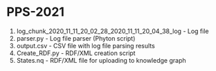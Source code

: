 # PPS-2021

1. log_chunk_2020_11_11_20_02_28_2020_11_11_20_04_38_log - Log file
2. parser.py - Log file parser (Phyton script)
3. output.csv - CSV file with log file parsing results
4. Create_RDF.py - RDF/XML creation script
5. States.nq - RDF/XML file for uploading to knowledge graph
